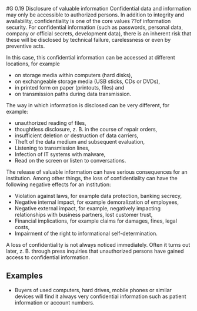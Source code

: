 #G 0.19 Disclosure of valuable information
Confidential data and information may only be accessible to authorized persons. In addition to integrity and availability, confidentiality is one of the core values ??of information security. For confidential information (such as passwords, personal data, company or official secrets, development data), there is an inherent risk that these will be disclosed by technical failure, carelessness or even by preventive acts.

In this case, this confidential information can be accessed at different locations, for example

* on storage media within computers (hard disks),
* on exchangeable storage media (USB sticks, CDs or DVDs),
* in printed form on paper (printouts, files) and
* on transmission paths during data transmission.


The way in which information is disclosed can be very different, for example:

* unauthorized reading of files,
* thoughtless disclosure, z. B. in the course of repair orders,
* insufficient deletion or destruction of data carriers,
* Theft of the data medium and subsequent evaluation,
* Listening to transmission lines,
* Infection of IT systems with malware,
* Read on the screen or listen to conversations.


The release of valuable information can have serious consequences for an institution. Among other things, the loss of confidentiality can have the following negative effects for an institution:

* Violation  against laws, for example data protection, banking secrecy,
* Negative internal impact, for example demoralization of employees,
* Negative external impact, for example, negatively impacting relationships with business partners, lost customer trust,
* Financial implications, for example claims for damages, fines, legal costs,
* Impairment of the right to informational self-determination.


A loss of confidentiality is not always noticed immediately. Often it turns out later, z. B. through press inquiries that unauthorized persons have gained access to confidential information.



## Examples 
* Buyers of used computers, hard drives, mobile phones or similar devices will find it always very confidential information such as patient information or account numbers.




